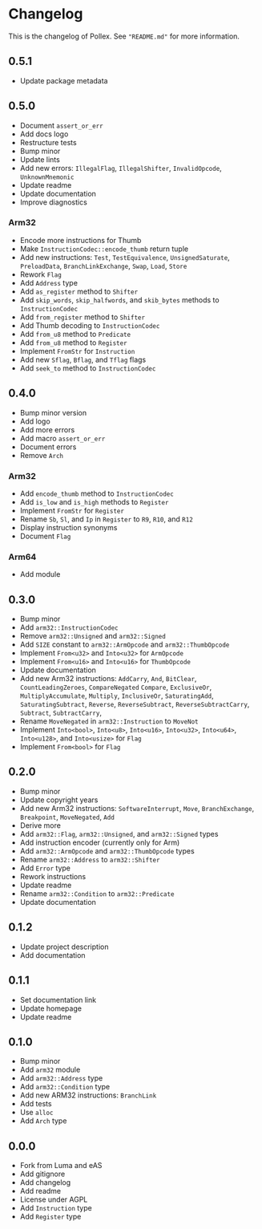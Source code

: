 # Changelog

This is the changelog of Pollex.
See `"README.md"` for more information.

## 0.5.1

* Update package metadata

## 0.5.0

* Document `assert_or_err`
* Add docs logo
* Restructure tests
* Bump minor
* Update lints
* Add new errors: `IllegalFlag`, `IllegalShifter`, `InvalidOpcode`, `UnknownMnemonic`
* Update readme
* Update documentation
* Improve diagnostics

### Arm32

* Encode more instructions for Thumb
* Make `InstructionCodec::encode_thumb` return tuple
* Add new instructions: `Test`, `TestEquivalence`, `UnsignedSaturate`, `PreloadData`, `BranchLinkExchange`, `Swap`, `Load`, `Store`
* Rework `Flag`
* Add `Address` type
* Add `as_register` method to `Shifter`
* Add `skip_words`, `skip_halfwords`, and `skib_bytes` methods to `InstructionCodec`
* Add `from_register` method to `Shifter`
* Add Thumb decoding to `InstructionCodec`
* Add `from_u8` method to `Predicate`
* Add `from_u8` method to `Register`
* Implement `FromStr` for `Instruction`
* Add new `Sflag`, `Bflag`, and `Tflag` flags
* Add `seek_to` method to `InstructionCodec`

## 0.4.0

* Bump minor version
* Add logo
* Add more errors
* Add macro `assert_or_err`
* Document errors
* Remove `Arch`

### Arm32

* Add `encode_thumb` method to `InstructionCodec`
* Add `is_low` and `is_high` methods to `Register`
* Implement `FromStr` for `Register`
* Rename `Sb`, `Sl`, and `Ip` in `Register` to `R9`, `R10`, and `R12`
* Display instruction synonyms
* Document `Flag`

### Arm64

* Add module

## 0.3.0

* Bump minor
* Add `arm32::InstructionCodec`
* Remove `arm32::Unsigned` and `arm32::Signed`
* Add `SIZE` constant to `arm32::ArmOpcode` and `arm32::ThumbOpcode`
* Implement `From<u32>` and `Into<u32>` for `ArmOpcode`
* Implement `From<u16>` and `Into<u16>` for `ThumbOpcode`
* Update documentation
* Add new Arm32 instructions: `AddCarry`, `And`, `BitClear`, `CountLeadingZeroes`, `CompareNegated` `Compare`, `ExclusiveOr`, `MultiplyAccumulate`, `Multiply`, `InclusiveOr`, `SaturatingAdd`, `SaturatingSubtract`, `Reverse`, `ReverseSubtract`, `ReverseSubtractCarry`, `Subtract`, `SubtractCarry`,
* Rename `MoveNegated` in `arm32::Instruction` to `MoveNot`
* Implement `Into<bool>`, `Into<u8>`, `Into<u16>`, `Into<u32>`, `Into<u64>`, `Into<u128>`, and `Into<usize>` for `Flag`
* Implement `From<bool>` for `Flag`

## 0.2.0

* Bump minor
* Update copyright years
* Add new Arm32 instructions: `SoftwareInterrupt`, `Move`, `BranchExchange`, `Breakpoint`, `MoveNegated`, `Add`
* Derive more
* Add `arm32::Flag`, `arm32::Unsigned`, and `arm32::Signed` types
* Add instruction encoder (currently only for Arm)
* Add `arm32::ArmOpcode` and `arm32::ThumbOpcode` types
* Rename `arm32::Address` to `arm32::Shifter`
* Add `Error` type
* Rework instructions
* Update readme
* Rename `arm32::Condition` to `arm32::Predicate`
* Update documentation

## 0.1.2

* Update project description
* Add documentation

## 0.1.1

* Set documentation link
* Update homepage
* Update readme

## 0.1.0

* Bump minor
* Add `arm32` module
* Add `arm32::Address` type
* Add `arm32::Condition` type
* Add new ARM32 instructions: `BranchLink`
* Add tests
* Use `alloc`
* Add `Arch` type

## 0.0.0

* Fork from Luma and eAS
* Add gitignore
* Add changelog
* Add readme
* License under AGPL
* Add `Instruction` type
* Add `Register` type
